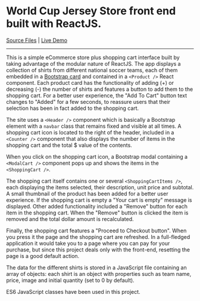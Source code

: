 # World Cup Jersey Store front end built with ReactJS.

[Source Files](https://github.com/ruperthnyagesoa/react-app-store) | [Live Demo](https://world-cup-jersey-store.vercel.app-demo)<hr />

This is a simple eCommerce store plus shopping cart interface built by taking advantage of the modular nature of ReactJS. The app displays a collection of shirts from different national soccer teams, each of them embedded in a [Bootstrap card](https://getbootstrap.com/docs/4.0/components/card/) and contained in a `<Product />` React component. Each product card has the functionality of adding (+) or decreasing (-) the number of shirts and features a button to add them to the shopping cart.  For a better user experience, the "Add To Cart" button text changes to "Added" for a few seconds, to reassure users that their selection has been in fact added to the shopping cart.

The site uses a `<Header />` component which is basically a Bootstrap element with a `navbar` class that remains fixed and visible at all times. A shopping cart icon is located to the right of the header, included in a `<Counter />` component that also displays the number of items in the shopping cart and the total $ value of the contents.

When you click on the shopping cart icon, a Bootstrap modal containing a `<ModalCart />` component pops up and shows the items in the `<ShoppingCart />`. 

The shopping cart itself contains one or several `<ShoppingCartItems />`, each displaying the items selected, their description, unit price and subtotal. A small thumbnail of the product has been added for a better user experience.  If the shopping cart is empty a "Your cart is empty" message is displayed.  Other added functionality included a "Remove" button for each item in the shopping cart. When the "Remove" button is clicked the item is removed and the total dollar amount is recalculated.

Finally, the shopping cart features a "Proceed to Checkout button". When you press it the page and the shopping cart are refreshed. In a full-fledged application it would take you to a page where you can pay for your purchase, but since this project deals only with the front-end, resetting the page is a good default action.

The data for the different shirts is stored in a JavaScript file containing an array of objects: each shirt is an object with properties such as team name, price, image and initial quantity (set to 0 by default).

ES6 JavaScript classes have been used in this project.
